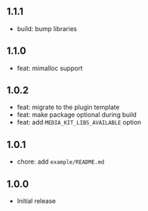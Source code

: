## 1.1.1

- build: bump libraries

## 1.1.0

- feat: mimalloc support

## 1.0.2

- feat: migrate to the plugin template
- feat: make package optional during build
- feat: add `MEDIA_KIT_LIBS_AVAILABLE` option

## 1.0.1

- chore: add `example/README.md`

## 1.0.0

- Initial release
